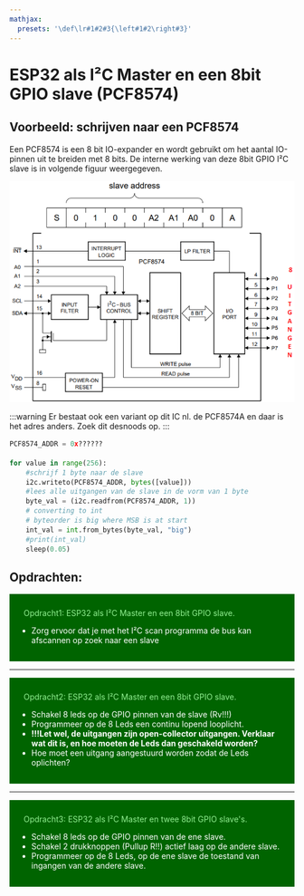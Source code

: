 ```yaml
---
mathjax:
  presets: '\def\lr#1#2#3{\left#1#2\right#3}'
---
```


# ESP32 als I²C Master en een 8bit GPIO slave (PCF8574)

## Voorbeeld: schrijven naar een PCF8574

Een PCF8574 is een 8 bit IO-expander en wordt gebruikt om het aantal IO-pinnen uit te breiden met 8 bits. De interne werking van deze 8bit GPIO I²C slave is in volgende figuur weergegeven.

![Blokschema van een PCF8574 IO-expander.](./images/ic.png)

:::warning
Er bestaat ook een variant op dit IC nl. de PCF8574A en daar is het adres anders. Zoek dit desnoods op.
:::

```python
PCF8574_ADDR = 0x??????

for value in range(256):
    #schrijf 1 byte naar de slave
    i2c.writeto(PCF8574_ADDR, bytes([value]))
    #lees alle uitgangen van de slave in de vorm van 1 byte
    byte_val = (i2c.readfrom(PCF8574_ADDR, 1))
    # converting to int
    # byteorder is big where MSB is at start
    int_val = int.from_bytes(byte_val, "big") 
    #print(int_val)
    sleep(0.05)

```

## Opdrachten:

<div style="background-color:darkgreen; text-align:left; vertical-align:left; padding:15px;">
<p style="color:lightgreen; margin:10px">
Opdracht1: ESP32 als I²C Master en een 8bit GPIO slave.
<ul style="color: white;">
<li>Zorg ervoor dat je met het I²C scan programma de bus kan afscannen op zoek naar een slave</li>
</ul>
</p>
</div>

***

<div style="background-color:darkgreen; text-align:left; vertical-align:left; padding:15px;">
<p style="color:lightgreen; margin:10px">
Opdracht2: ESP32 als I²C Master en een 8bit GPIO slave.
<ul style="color: white;">
<li>Schakel 8 leds op de GPIO pinnen van de slave (Rv!!!)</li>
<li>Programmeer op de 8 Leds een continu lopend looplicht.</li>
<li><b>!!!Let wel, de uitgangen zijn open-collector uitgangen. Verklaar wat dit is, en hoe moeten de Leds dan geschakeld worden?</b></li>
<li>Hoe moet een uitgang aangestuurd worden zodat de Leds oplichten?</li>
</ul>
</p>
</div>

***

<div style="background-color:darkgreen; text-align:left; vertical-align:left; padding:15px;">
<p style="color:lightgreen; margin:10px">
Opdracht3: ESP32 als I²C Master en twee 8bit GPIO slave's.
<ul style="color: white;">
<li>Schakel 8 leds op de GPIO pinnen van de ene slave.</li>
<li>Schakel 2 drukknoppen (Pullup R!!) actief laag op de andere slave.</li>
<li>Programmeer op de 8 Leds, op de ene slave de toestand van ingangen van de andere slave.</li>
</ul>
</p>
</div>

